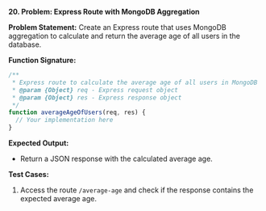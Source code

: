 **20. Problem: Express Route with MongoDB Aggregation**

**Problem Statement:**
Create an Express route that uses MongoDB aggregation to calculate and return the average age of all users in the database.

**Function Signature:**
```javascript
/**
 * Express route to calculate the average age of all users in MongoDB
 * @param {Object} req - Express request object
 * @param {Object} res - Express response object
 */
function averageAgeOfUsers(req, res) {
  // Your implementation here
}
```

**Expected Output:**
- Return a JSON response with the calculated average age.

**Test Cases:**
1. Access the route `/average-age` and check if the response contains the expected average age.